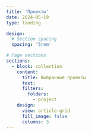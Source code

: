 ```yaml
---
title: 'Проекты'
date: 2024-05-19
type: landing

design:
  # Section spacing
  spacing: '5rem'

# Page sections
sections:
  - block: collection
    content:
      title: Выбранные проекты
      text:
      filters:
        folders:
          - project
    design:
      view: article-grid
      fill_image: false
      columns: 3
---
```

